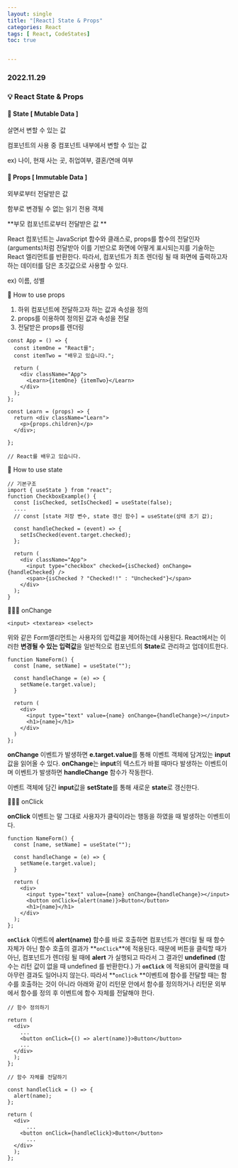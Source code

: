 ```yaml
---
layout: single
title: "[React] State & Props"
categories: React
tags: [ React, CodeStates]
toc: true


---
```


### 2022.11.29

### 💡  React State & Props

#### 📌 State [ Mutable Data ]

살면서 변할 수 있는 값

컴포넌트의 사용 중 컴포넌트 내부에서 변할 수 있는 값

ex) 나이, 현재 사는 곳, 취업여부, 결혼/연애 여부

#### 📌 Props [ Immutable Data ]

외부로부터 전달받은 값 

함부로 변경될 수 없는 읽기 전용 객체

**부모 컴포넌트로부터 전달받은 값 **

React 컴포넌트는 JavaScript 함수와 클래스로, props를 함수의 전달인자(arguments)처럼 전달받아 이를 기반으로 화면에 어떻게 표시되는지를 기술하는 React 엘리먼트를 반환한다. 따라서, 컴포넌트가 최초 렌더링 될 때 화면에 출력하고자 하는 데이터를 담은 초깃값으로 사용할 수 있다.

ex) 이름, 성별

🧐 How to use props

1. 하위 컴포넌트에 전달하고자 하는 값과 속성을 정의
2. props를 이용하여 정의된 값과 속성을 전달 
3. 전달받은 props를 렌더링 

```react
const App = () => {
  const itemOne = "React를";
  const itemTwo = "배우고 있습니다.";

  return (
    <div className="App">
      <Learn>{itemOne} {itemTwo}</Learn>
    </div>
  );
};

const Learn = (props) => {
  return <div className="Learn">
    <p>{props.children}</p>
  </div>;

};

// React를 배우고 있습니다.
```

🧐 How to use state

```react
// 기본구조 
import { useState } from "react";
function CheckboxExample() {
  const [isChecked, setIsChecked] = useState(false); 
  ....
  // const [state 저장 변수, state 갱신 함수] = useState(상태 초기 값);
  
  const handleChecked = (event) => {
    setIsChecked(event.target.checked);
  };

  return (
    <div className="App">
      <input type="checkbox" checked={isChecked} onChange={handleChecked} />
      <span>{isChecked ? "Checked!!" : "Unchecked"}</span>
    </div>
  );
}
```

👨🏻‍💻 onChange

```react
<input> <textarea> <select>
```

위와 같은 Form엘리먼트는 사용자의 입력값을 제어하는데 사용된다. React에서는 이러한 **변경될 수 있는 입력값**을 일반적으로 컴포넌트의 **State**로 관리하고 업데이트한다. 

```react
function NameForm() {
  const [name, setName] = useState("");

  const handleChange = (e) => {
    setName(e.target.value);
  }

  return (
    <div>
      <input type="text" value={name} onChange={handleChange}></input>
      <h1>{name}</h1>
    </div>
  )
};
```

**onChange** 이벤트가 발생하면 **e.target.value**를 통해 이벤트 객체에 담겨있는 **input** 값을 읽어올 수 있다. **onChange**는 **input**의 텍스트가 바뀔 때마다 발생하는 이벤트이며 이벤트가 발생하면 **handleChange** 함수가 작동한다.

이벤트 객체에 담긴 **input**값을 **setState**를 통해 새로운 **state**로 갱신한다. 

👨🏻‍💻 onClick

**onClick** 이벤트는 말 그대로 사용자가 클릭이라는 행동을 하였을 때 발생하는 이벤트이다. 

```react
function NameForm() {
  const [name, setName] = useState("");

  const handleChange = (e) => {
    setName(e.target.value);
  }

  return (
    <div>
      <input type="text" value={name} onChange={handleChange}></input>
      <button onClick={alert(name)}>Button</button>
      <h1>{name}</h1>
    </div>
  );
};
```

**`onClick`** 이벤트에 **alert(name)** 함수를 바로 호출하면 컴포넌트가 렌더릴 될 때 함수 자체가 아닌 함수 호출의 결과가 **`onClick`**에 적용된다. 때문에 버튼을 클릭할 때가 아닌, 컴포넌트가 렌더링 될 때에 **alert** 가 실행되고 따라서 그 결과인 **undefined** (함수는 리턴 값이 없을 때 undefined 를 반환한다.) 가 **`onClick`** 에 적용되어 클릭했을 때 아무런 결과도 일어나지 않는다. 따라서 **`onClick` **이벤트에 함수를 전달할 때는 함수를 호출하는 것이 아니라 아래와 같이 리턴문 안에서 함수를 정의하거나 리턴문 외부에서 함수를 정의 후 이벤트에 함수 자체를 전달해야 한다.

```react
// 함수 정의하기

return (
  <div>
	...
    <button onClick={() => alert(name)}>Button</button>
	...
  </div>
  );
};

// 함수 자체를 전달하기

const handleClick = () => {
  alert(name);
};

return (
  <div>
      ...
    <button onClick={handleClick}>Button</button>
      ...
  </div>
  );
};
```

